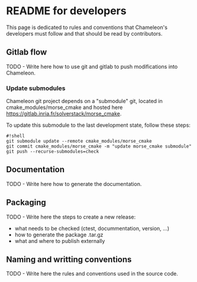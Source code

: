 README for developers
====================

This page is dedicated to rules and conventions that Chameleon's
developers must follow and that should be read by contributors.

Gitlab flow
---------------------

TODO - Write here how to use git and gitlab to push modifications into
Chameleon.

### Update submodules

Chameleon git project depends on a "submodule" git, located in
cmake_modules/morse_cmake and hosted here
https://gitlab.inria.fr/solverstack/morse_cmake.

To update this submodule to the last development state, follow these
steps:

```
#!shell
git submodule update --remote cmake_modules/morse_cmake
git commit cmake_modules/morse_cmake -m "update morse_cmake submodule"
git push --recurse-submodules=check
```

Documentation
---------------------

TODO - Write here how to generate the documentation.

Packaging
---------------------

TODO - Write here the steps to create a new release:
 - what needs to be checked (ctest, docummentation, version, ...)
 - how to generate the package .tar.gz
 - what and where to publish externally

Naming and writting conventions
---------------------

TODO - Write here the rules and conventions used in the source code.